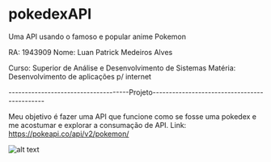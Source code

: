 # pokedexAPI 

Uma API usando o famoso e popular anime Pokemon

RA: 1943909 Nome: Luan Patrick Medeiros Alves

Curso: Superior de Análise e Desenvolvimento de Sistemas Matéria: Desenvolvimento de aplicações p/ internet

-------------------------------------Projeto---------------------------------------------

Meu objetivo é fazer uma API que funcione como se fosse uma pokedex e me acostumar e explorar a consumação de API.
Link:  https://pokeapi.co/api/v2/pokemon/

![alt text]([https://i.imgur.com/RynneG7.jpg](https://i.imgur.com/Gn8SQsp.jpg)https://i.imgur.com/Gn8SQsp.jpg)
